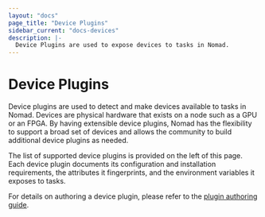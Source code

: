 ```yaml
---
layout: "docs"
page_title: "Device Plugins"
sidebar_current: "docs-devices"
description: |-
  Device Plugins are used to expose devices to tasks in Nomad.
---
```


# Device Plugins

Device plugins are used to detect and make devices available to tasks in Nomad.
Devices are physical hardware that exists on a node such as a GPU or an FPGA. By
having extensible device plugins, Nomad has the flexibility to support a broad
set of devices and allows the community to build additional device plugins as
needed.

The list of supported device plugins is provided on the left of this page.
Each device plugin documents its configuration and installation requirements,
the attributes it fingerprints, and the environment variables it exposes to
tasks.

For details on authoring a device plugin, please refer to the [plugin authoring
guide][plugin_guide].

[plugin_guide]: /docs/internals/plugins/index.html
